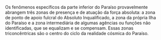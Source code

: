 Os fenômenos específicos da parte inferior do Paraíso provavelmente abrangem três zonas de presença e de atuação da força absoluta: a zona de ponto de apoio fulcral do Absoluto Inqualificado, a zona da própria Ilha do Paraíso e a zona intermediária de algumas agências ou funções não identificadas, que se equalizam e se compensam. Essas zonas triconcêntricas são o centro do ciclo da realidade cósmica do Paraíso.